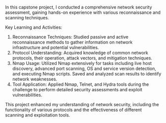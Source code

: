 In this capstone project, I conducted a comprehensive network security assessment, gaining hands-on experience with various reconnaissance and scanning techniques.

Key Learning and Activities:

  1. Reconnaissance Techniques: Studied passive and active reconnaissance methods to gather information on network infrastructure and potential vulnerabilities.
  2. Protocol Understanding: Acquired knowledge of common network protocols, their operation, attack vectors, and mitigation techniques.
  3. Nmap Usage: Utilized Nmap extensively for tasks including live host discovery, advanced port scanning, OS and service version detection, and executing Nmap scripts. Saved and analyzed scan results to identify network weaknesses.
  4. Tool Application: Applied Nmap, Telnet, and Hydra tools during the challenge to perform detailed security assessments and exploit vulnerabilities.

This project enhanced my understanding of network security, including the functionality of various protocols and the effectiveness of different scanning and exploitation tools.
